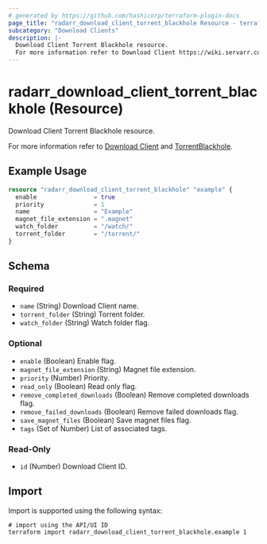 ```yaml
---
# generated by https://github.com/hashicorp/terraform-plugin-docs
page_title: "radarr_download_client_torrent_blackhole Resource - terraform-provider-radarr"
subcategory: "Download Clients"
description: |-
  Download Client Torrent Blackhole resource.
  For more information refer to Download Client https://wiki.servarr.com/radarr/settings#download-clients and TorrentBlackhole https://wiki.servarr.com/radarr/supported#torrentblackhole.
---
```


# radarr_download_client_torrent_blackhole (Resource)

<!-- subcategory:Download Clients -->Download Client Torrent Blackhole resource.
For more information refer to [Download Client](https://wiki.servarr.com/radarr/settings#download-clients) and [TorrentBlackhole](https://wiki.servarr.com/radarr/supported#torrentblackhole).

## Example Usage

```terraform
resource "radarr_download_client_torrent_blackhole" "example" {
  enable                = true
  priority              = 1
  name                  = "Example"
  magnet_file_extension = ".magnet"
  watch_folder          = "/watch/"
  torrent_folder        = "/torrent/"
}
```

<!-- schema generated by tfplugindocs -->
## Schema

### Required

- `name` (String) Download Client name.
- `torrent_folder` (String) Torrent folder.
- `watch_folder` (String) Watch folder flag.

### Optional

- `enable` (Boolean) Enable flag.
- `magnet_file_extension` (String) Magnet file extension.
- `priority` (Number) Priority.
- `read_only` (Boolean) Read only flag.
- `remove_completed_downloads` (Boolean) Remove completed downloads flag.
- `remove_failed_downloads` (Boolean) Remove failed downloads flag.
- `save_magnet_files` (Boolean) Save magnet files flag.
- `tags` (Set of Number) List of associated tags.

### Read-Only

- `id` (Number) Download Client ID.

## Import

Import is supported using the following syntax:

```shell
# import using the API/UI ID
terraform import radarr_download_client_torrent_blackhole.example 1
```
